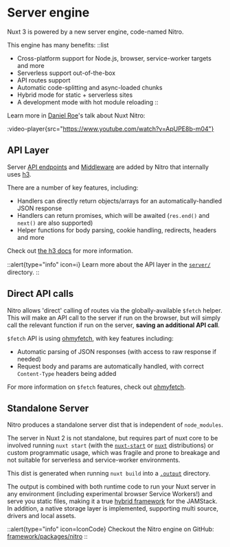 # Server engine

Nuxt 3 is powered by a new server engine, code-named Nitro.

This engine has many benefits:
::list
- Cross-platform support for Node.js, browser, service-worker targets and more
- Serverless support out-of-the-box
- API routes support
- Automatic code-splitting and async-loaded chunks
- Hybrid mode for static + serverless sites
- A development mode with hot module reloading
::

Learn more in [Daniel Roe](https://twitter.com/danielcroe)'s talk about Nuxt Nitro:

:video-player{src="https://www.youtube.com/watch?v=ApUPE8b-m04"}

## API Layer

Server [API endpoints](/docs/directory-structure/server#api-routes) and [Middleware](/docs/directory-structure/server#server-middleware) are added by Nitro that internally uses [h3](https://github.com/unjs/h3).

There are a number of key features, including:

* Handlers can directly return objects/arrays for an automatically-handled JSON response
* Handlers can return promises, which will be awaited (`res.end()` and `next()` are also supported)
* Helper functions for body parsing, cookie handling, redirects, headers and more

Check out [the h3 docs](https://github.com/unjs/h3) for more information.


::alert{type="info" icon=ℹ️}
Learn more about the API layer in the [`server/`](/docs/directory-structure/server) directory.
::

## Direct API calls

Nitro allows 'direct' calling of routes via the globally-available `$fetch` helper. This will make an API call to the server if run on the browser, but will simply call the relevant function if run on the server, **saving an additional API call**.

`$fetch` API is using [ohmyfetch](https://github.com/unjs/ohmyfetch), with key features including:

* Automatic parsing of JSON responses (with access to raw response if needed)
* Request body and params are automatically handled, with correct `Content-Type` headers being added

For more information on `$fetch` features, check out [ohmyfetch](https://github.com/unjs/ohmyfetch).

## Standalone Server

Nitro produces a standalone server dist that is independent of `node_modules`.

The server in Nuxt 2 is not standalone, but requires part of nuxt core to be involved running `nuxt start` (with the [`nuxt-start`](https://www.npmjs.com/package/nuxt-start) or [`nuxt`](https://www.npmjs.com/package/nuxt) distributions) or custom programmatic usage, which was fragile and prone to breakage and not suitable for serverless and service-worker environments.

This dist is generated when running `nuxt build` into a [`.output`](/docs/directory-structure/output) directory.

The output is combined with both runtime code to run your Nuxt server in any environment (including experimental browser Service Workers!) and serve you static files, making it a true [hybrid framework](/concepts/hybrid-rendering) for the JAMStack. In addition, a native storage layer is implemented, supporting multi source, drivers and local assets.

::alert{type="info" icon=IconCode}
Checkout the Nitro engine on GitHub: [framework/packages/nitro](https://github.com/nuxt/framework/tree/main/packages/nitro)
::
